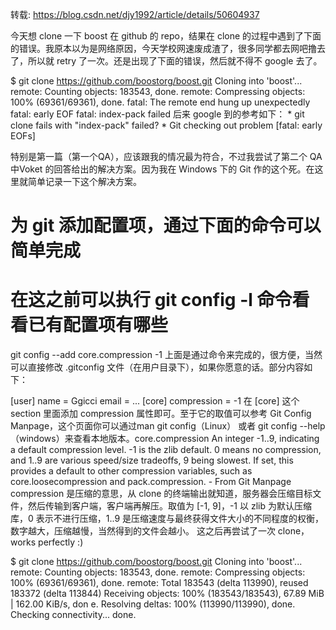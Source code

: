 转载:
https://blog.csdn.net/djy1992/article/details/50604937


今天想 clone 一下 boost 在 github 的 repo，结果在 clone 的过程中遇到了下面的错误。我原本以为是网络原因，今天学校网速废成渣了，很多同学都去网吧撸去了，所以就 retry 了一次。还是出现了下面的错误，然后就不得不 google 去了。

$ git clone https://github.com/boostorg/boost.git
Cloning into 'boost'...
remote: Counting objects: 183543, done.
remote: Compressing objects: 100% (69361/69361), done.
fatal: The remote end hung up unexpectedly
fatal: early EOF
fatal: index-pack failed
后来 google 到的参考如下：
	* 
git clone fails with \"index-pack\" failed?
	* 
Git checking out problem [fatal: early EOFs]


特别是第一篇（第一个QA），应该跟我的情况最为符合，不过我尝试了第二个 QA 中Voket 的回答给出的解决方案。因为我在 Windows 下的 Git 作的这个死。在这里就简单记录一下这个解决方案。

# 为 git 添加配置项，通过下面的命令可以简单完成
# 在这之前可以执行 git config -l 命令看看已有配置项有哪些
git config --add core.compression -1
上面是通过命令来完成的，很方便，当然可以直接修改 .gitconfig 文件（在用户目录下），如果你愿意的话。部分内容如下：

[user]
name = Ggicci
email = ...
[core]
compression = -1
在 [core] 这个 section 里面添加 compression 属性即可。至于它的取值可以参考 Git Config Manpage，这个页面你可以通过man git config（Linux） 或者 git config --help（windows）来查看本地版本。core.compression
An integer -1..9, indicating a default compression level. -1 is the zlib default. 0 means no compression, and 1..9 are various speed/size tradeoffs, 9 being slowest. If set, this provides a default to other compression variables, such as core.loosecompression and pack.compression. - From Git Manpage
compression 是压缩的意思，从 clone 的终端输出就知道，服务器会压缩目标文件，然后传输到客户端，客户端再解压。取值为 [-1, 9]，-1 以 zlib 为默认压缩库，0 表示不进行压缩，1..9 是压缩速度与最终获得文件大小的不同程度的权衡，数字越大，压缩越慢，当然得到的文件会越小。
这之后再尝试了一次 clone，works perfectly :)

$ git clone https://github.com/boostorg/boost.git
Cloning into 'boost'...
remote: Counting objects: 183543, done.
remote: Compressing objects: 100% (69361/69361), done.
remote: Total 183543 (delta 113990), reused 183372 (delta 113844)
Receiving objects: 100% (183543/183543), 67.89 MiB | 162.00 KiB/s, don
e.
Resolving deltas: 100% (113990/113990), done.
Checking connectivity... done.